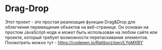 # Drag-Drop
Этот проект - это простая реализация функции Drag&Drop для облегчения перемещения объектов на веб-странице. Он основан на простом JavaScript-коде и может быть использован на любом сайте или проекте, который требует возможности перетаскивания элементов. 
Посмотреть можно тут - https://codepen.io/Ratiborz/pen/LYgMXBY
